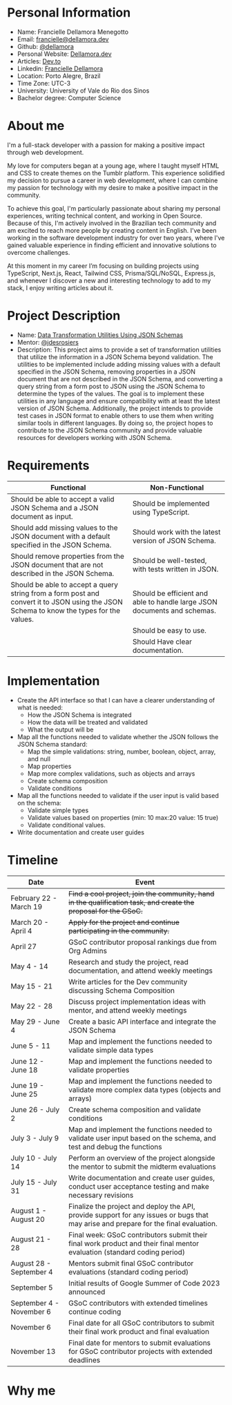 **Personal Information**
=====================
- Name: Francielle Dellamora Menegotto
- Email: francielle@dellamora.dev
- Github: [@dellamora](https://github.com/dellamora)
- Personal Website: [Dellamora.dev](https://www.dellamora.dev/)
- Articles: [Dev.to](https://dev.to/dellamora)
- Linkedin: [Francielle Dellamora](https://www.linkedin.com/in/francielle-dellamora-3579301a1/)
- Location: Porto Alegre, Brazil
- Time Zone: UTC-3
- University: University of Vale do Rio dos Sinos
- Bachelor degree: Computer Science 

**About me**
=====================
I'm a full-stack developer with a passion for making a positive impact through web development. 

My love for computers began at a young age, where I taught myself HTML and CSS to create themes on the Tumblr platform. This experience solidified my decision to pursue a career in web development, where I can combine my passion for technology with my desire to make a positive impact in the community. 

To achieve this goal, I'm particularly passionate about sharing my personal experiences, writing technical content, and working in Open Source. Because of this, I'm actively involved in the Brazilian tech community and am excited to reach more people by creating content in English. 
I’ve been working in the software development industry for over two years, where I've gained valuable experience in finding efficient and innovative solutions to overcome challenges.

At this moment in my career I’m focusing on building projects using TypeScript, Next.js, React, Tailwind CSS, Prisma/SQL/NoSQL, Express.js, and whenever I discover a new and interesting technology to add to my stack, I enjoy writing articles about it.


**Project Description**
=====================
- Name: [Data Transformation Utilities Using JSON Schemas](https://github.com/postman-open-technologies/gsoc-2023/issues/16)
- Mentor: [@jdesrosiers](https://github.com/jdesrosiers)
- Description: This project aims to provide a set of transformation utilities that utilize the information in a JSON Schema beyond validation. The utilities to be implemented include adding missing values with a default specified in the JSON Schema, removing properties in a JSON document that are not described in the JSON Schema, and converting a query string from a form post to JSON using the JSON Schema to determine the types of the values. The goal is to implement these utilities in any language and ensure compatibility with at least the latest version of JSON Schema. Additionally, the project intends to provide test cases in JSON format to enable others to use them when writing similar tools in different languages. By doing so, the project hopes to contribute to the JSON Schema community and provide valuable resources for developers working with JSON Schema.

**Requirements**
=====================

| Functional | Non-Functional|
| ------------- | ------------- |
|Should be able to accept a valid JSON Schema and a JSON document as input.|Should be implemented using TypeScript.|
|Should add missing values to the JSON document with a default specified in the JSON Schema.|Should work with the latest version of JSON Schema.|
|Should remove properties from the JSON document that are not described in the JSON Schema.|Should be well-tested, with tests written in JSON.|
|Should be able to accept a query string from a form post and convert it to JSON using the JSON Schema to know the types for the values.|Should be efficient and able to handle large JSON documents and schemas.|
||Should be easy to use.|
||Should Have clear documentation.|


**Implementation**
=====================
  
- Create the API interface so that I can have a clearer understanding of what is needed:
  - How the JSON Schema is integrated
  - How the data will be treated and validated
  - What the output will be
- Map all the functions needed to validate whether the JSON follows the JSON Schema standard:
  - Map the simple validations: string, number, boolean, object, array, and null
  - Map properties
  - Map more complex validations, such as objects and arrays
  - Create schema composition
  - Validate conditions
- Map all the functions needed to validate if the user input is valid based on the schema:
  - Validate simple types
  - Validate values based on properties (min: 10 max:20 value: 15 true)
  - Validate conditional values.
- Write documentation and create user guides

**Timeline**
=====================

| Date   | Event  |
|----------------------|------------------------------------------------------------------------------|
| February 22 - March 19| ~~Find a cool project, join the community, hand in the qualification task, and create the proposal for the GSoC.~~   |
| March 20 - April 4      | ~~Apply for the project and continue participating in the community.~~  |
| April 27      | GSoC contributor proposal rankings due from Org Admins                        |
| May 4 - 14           | Research and study the project, read documentation, and attend weekly meetings |
| May 15 - 21       | Write articles for the Dev community discussing Schema Composition |
| May 22 - 28          | Discuss project implementation ideas with mentor, and attend weekly meetings|
| May 29    - June 4 | Create a basic API interface and integrate the JSON Schema |
| June 5 - 11  | Map and implement the functions needed to validate simple data types |
| June 12 - June 18| Map and implement the functions needed to validate properties |
| June 19 - June 25 |Map and implement the functions needed to validate more complex data types (objects and arrays) |
| June 26 - July 2 |Create schema composition and validate conditions |
| July 3 - July 9 |Map and implement the functions needed to validate user input based on the schema, and test and debug the functions|
| July 10 - July 14 |Perform an overview of the project alongside the mentor to submit the midterm evaluations  |
| July 15 - July 31 |  Write documentation and create user guides, conduct user acceptance testing and make necessary revisions   | GSoC contributors work on their project with guidance from Mentors           |
| August 1 - August 20 | Finalize the project and deploy the API, provide support for any issues or bugs that may arise and prepare for the final evaluation. | GSoC contributors work on their project with guidance from Mentors           |
| August 21 - 28  | Final week: GSoC contributors submit their final work product and their final mentor evaluation (standard coding period) |
| August 28 - September 4  | Mentors submit final GSoC contributor evaluations (standard coding period) |
| September 5          | Initial results of Google Summer of Code 2023 announced                      |
| September 4 - November 6 | GSoC contributors with extended timelines continue coding                  |
| November 6    | Final date for all GSoC contributors to submit their final work product and final evaluation |
| November 13   | Final date for mentors to submit evaluations for GSoC contributor projects with extended deadlines |




**Why me**
=====================



